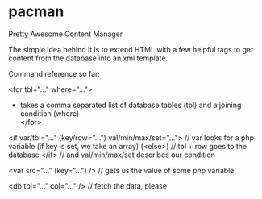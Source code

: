# pacman

Pretty Awesome Content Manager

The simple idea behind it is to extend HTML with a few helpful tags to get content from the database into an xml template.

Command reference so far:

&lt;for tbl="..." where="..."&gt;
- takes a comma separated list of database tables (tbl) and a joining condition (where) <br>
&lt;/for&gt;

&lt;if var/tbl="..." (key/row="...") val/min/max/set="..."&gt;  // var looks for a php variable (if key is set, we take an array)
(&lt;else&gt;)                                                  // tbl + row goes to the database
&lt;/if&gt;                                                     // and val/min/max/set describes our condition

&lt;var src="..." (key="...") /&gt;   // gets us the value of some php variable

&lt;db tbl="..." col="..." /&gt;      // fetch the data, please

